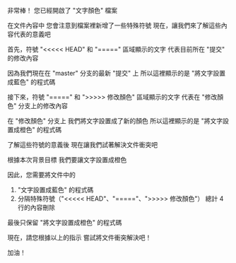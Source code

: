 非常棒！
您已經開啟了 "文字顏色" 檔案

在文件內容中
您會注意到檔案裡新增了一些特殊符號
現在，讓我們來了解這些內容代表的意義吧


首先，符號 "<<<<< HEAD" 和 "=====" 區域顯示的文字
代表目前所在 "提交" 的修改內容

因為我們現在在 "master" 分支的最新 "提交" 上
所以這裡顯示的是 "將文字設置成藍色" 的程式碼

接下來，符號 "=====" 和 ">>>>> 修改顏色" 
區域顯示的文字
代表在 "修改顏色" 分支上的修改內容

在 "修改顏色" 分支上
我們將文字設置成了新的顏色
所以這裡顯示的是 "將文字設置成橙色" 的程式碼

了解這些符號的意義後
現在讓我們試著解決文件衝突吧

根據本次背景目標
我們要讓文字設置成橙色

因此，您需要將文件中的
1. "文字設置成藍色" 的程式碼
2. 分隔特殊符號（"<<<<< HEAD"、"====="、">>>>> 修改顏色"）
總計 4 行的內容刪除

最後只保留 "將文字設置成橙色" 的程式碼

現在，請您根據以上的指示
嘗試將文件衝突解決吧！

加油！
